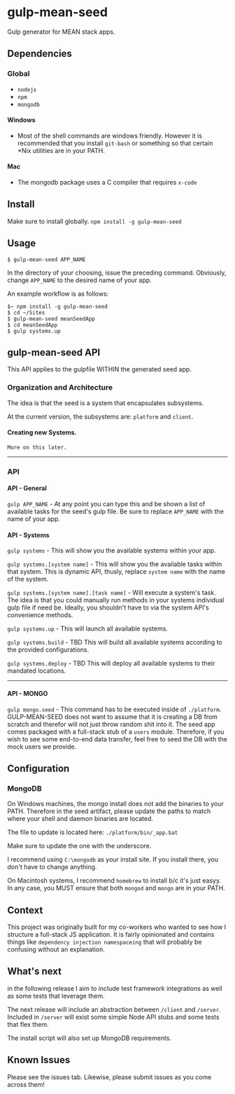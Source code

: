 # gulp-mean-seed
Gulp generator for MEAN stack apps.

## Dependencies
    
### Global

* `nodejs`
* `npm`
* `mongodb`

#### Windows

* Most of the shell commands are windows friendly. However it is recommended that you install `git-bash` or something
  so that certain *Nix utilities are in your PATH.

#### Mac
* The mongodb package uses a C compiler that requires `x-code`

## Install
Make sure to install globally.
`npm install -g gulp-mean-seed`

## Usage
`$ gulp-mean-seed APP_NAME`

In the directory of your choosing, issue the preceding command. Obviously, change `APP_NAME` to the desired name of your app.

An example workflow is as follows:

    $~ npm install -g gulp-mean-seed
    $ cd ~/Sites
    $ gulp-mean-seed meanSeedApp
    $ cd meanSeedApp
    $ gulp systems.up

## gulp-mean-seed API

This API applies to the gulpfile WITHIN the generated seed app.

### Organization and Architecture

The idea is that the seed is a system that encapsulates subsystems.

At the current version, the subsystems are: `platform` and `client`.

#### Creating new Systems.

    More on this later.

****

### API

#### API - General

`gulp APP_NAME` -
    At any point you can type this and be shown a list of available tasks for the seed's gulp file.
    Be sure to replace `APP_NAME` with the name of your app.

#### API - Systems

`gulp systems` -
    This will show you the available systems within your app.

`gulp systems.[system name]` -
    This will show you the available tasks within that system. This is dynamic API, thusly, replace `system name` with the name of the system.

`gulp systems.[system name].[task name]` -
    Will execute a system's task. The idea is that you could manually run methods in your systems individual gulp file if need be.
    Ideally, you shouldn't have to via the system API's convenience methods.

`gulp systems.up` -
    This will launch all available systems.

`gulp systems.build` - TBD
   This will build all available systems according to the provided configurations.

`gulp systems.deploy` - TBD
    This will deploy all available systems to their mandated locations.

****

#### API - MONGO

`gulp mongo.seed` -
    This command has to be executed inside of `./platform`. GULP-MEAN-SEED does not want to assume that it is creating a DB
    from scratch and therefor will not just throw random shit into it. The seed app comes packaged with a full-stack stub of a
   `users` module. Therefore, if you wish to see some end-to-end data transfer, feel free to seed the DB with the mock users we provide.

## Configuration

### MongoDB

On Windows machines, the mongo install does not add the binaries to your PATH. Therefore in the seed artifact, please update the paths to match where your shell and daemon binaries are located.

The file to update is located here: `./platform/bin/_app.bat`

Make sure to update the one with the underscore.

I recommend using `C:\mongodb` as your install site. If you install there, you don't have to change anything.

On Macintosh systems, I recommend `homebrew` to install b/c it's just easyy. In any case, you MUST ensure that both `mongod` and `mongo` are in your PATH.

## Context
This project was originally built for my co-workers who wanted to see how I structure a full-stack JS application.
It is fairly opinionated and contains things like `dependency injection namespaceing` that will probably be confusing without an explanation.

## What's next

in the following release I aim to include test framework integrations as well as
some tests that leverage them.

The next release will include an abstraction between `/client` and `/server`. Included in `/server` will exist some simple Node API stubs and some tests that flex them.

The install script will also set up MongoDB requirements.

## Known Issues
Please see the issues tab. Likewise, please submit issues as you come across them!
